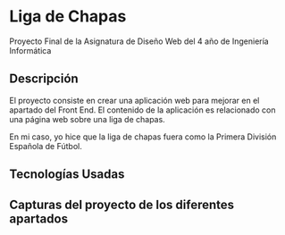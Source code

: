 # Liga de Chapas

Proyecto Final de la Asignatura de Diseño Web del 4 año de Ingeniería Informática

## Descripción

El proyecto consiste en crear una aplicación web para mejorar en el apartado del Front End. El contenido de la aplicación es relacionado con una página web sobre una liga de chapas.

En mi caso, yo hice que la liga de chapas fuera como la Primera División Española de Fútbol.

## Tecnologías Usadas



## Capturas del proyecto de los diferentes apartados
